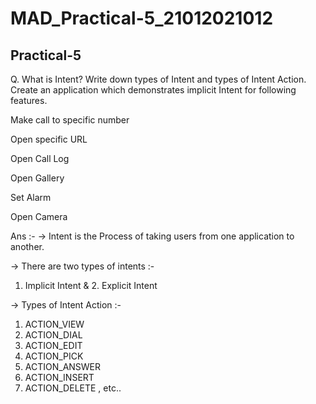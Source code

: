 # MAD_Practical-5_21012021012

## Practical-5

Q. What is Intent? Write down types of Intent and types of Intent Action. Create an application which demonstrates implicit Intent for following features.

Make call to specific number

Open specific URL

Open Call Log

Open Gallery

Set Alarm

Open Camera

Ans :- -> Intent is the Process of taking users from one application to another.

-> There are two types of intents :-

1. Implicit Intent & 2. Explicit Intent
   
-> Types of Intent Action :-

1. ACTION_VIEW
2. ACTION_DIAL
3. ACTION_EDIT
4. ACTION_PICK
5. ACTION_ANSWER
6. ACTION_INSERT
7. ACTION_DELETE , etc..
